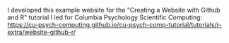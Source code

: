 I developed this example website for the "Creating a Website with Github and R" tutorial I led for Columbia Psychology Scientific Computing:
https://cu-psych-computing.github.io/cu-psych-comp-tutorial/tutorials/r-extra/website-github-r/
